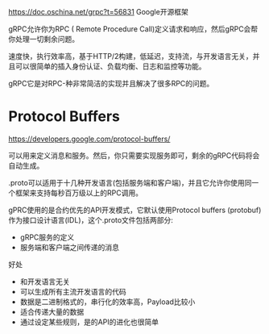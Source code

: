 https://doc.oschina.net/grpc?t=56831
Google开源框架

gRPC允许你为RPC ( Remote Procedure Call)定义请求和响应，然后gRPC会帮你处理一切剩余问题。

速度快，执行效率高，基于HTTP/2构建，低延迟，支持流，与开发语言无关，并且可以很简单的插入身份认证、负载均衡、日志和监控等功能。

gRPC它是对RPC-种非常简洁的实现并且解决了很多RPC的问题。



# Protocol Buffers

https://developers.google.com/protocol-buffers/

可以用来定义消息和服务。然后，你只需要实现服务即可，剩余的gRPC代码将会自动生成。

.proto可以适用于十几种开发语言(包括服务端和客户端)，并且它允许你使用同一
个框架来支持每秒百万级以上的RPC调用。

gPRC使用的是合约优先的API开发模式，它默认使用Protocol buffers (protobuf) 作为接口设计语言(IDL)，这个.proto文件包括两部分:
* gRPC服务的定义
* 服务端和客户端之间传递的消息

好处
* 和开发语言无关
* 可以生成所有主流开发语言的代码
* 数据是二进制格式的，串行化的效率高，Payload比较小 
* 适合传递大量的数据
* 通过设定某些规则，是的API的进化也很简单


















